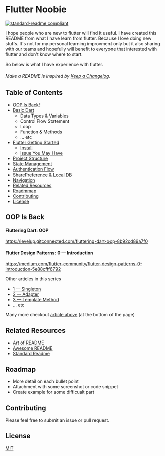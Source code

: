 # Flutter Noobie

[![standard-readme compliant](https://img.shields.io/badge/readme%20style-standard-brightgreen.svg?style=flat-square)](https://github.com/RichardLitt/standard-readme)

I hope people who are new to flutter will find it useful. I have created this README from what I have learn from flutter. Because I love doing new stuffs. It's not for my personal learning improvment only but it also sharing with our teams and hopefully will benefit to everyone that interested with flutter and don't know where to start.

So below is what I have experience with flutter.

###### Make a README is inspired by [Keep a Changelog](https://github.com/dguo/make-a-readme/blob/master/README.md).

## Table of Contents

- [OOP Is Back!](#oop-is-back)
- [Basic Dart](https://github.com/smartherd/DartTutorial)
  - Data Types & Variables
  - Control Flow Statement
  - Loop
  - Function & Methods
  - ... etc
- [Flutter Getting Started](#getting-started)
  - [Install](#install)
  - [Issue You May Have](#issue)
- [Project Structure](#project-structure)
- [State Management](#state-management)
- [Authentication Flow](#auth-flow)
- [SharePreference & Local DB](#share-preference)
- [Navigation](#navigation)
- [Related Resources](#related-resources)
- [Roadmmap](#roadmap)
- [Contributing](#contributing)
- [License](#license)

## OOP Is Back

#### Fluttering Dart: OOP

https://levelup.gitconnected.com/fluttering-dart-oop-8b92cd89a7f0

#### Flutter Design Patterns: 0 — Introduction

https://medium.com/flutter-community/flutter-design-patterns-0-introduction-5e88cfff6792

Other articles in this series

- [1 — Singleton](#https://mkobuolys.medium.com/flutter-design-patterns-1-singleton-437f04e923ce)
- [2 — Adapter](#https://mkobuolys.medium.com/flutter-design-patterns-2-adapter-3f05c02a7c84)
- [3 — Template Method](#https://mkobuolys.medium.com/flutter-design-patterns-3-template-method-89799d84e378)
- ... etc

Many more checkout [article above](#https://medium.com/flutter-community/flutter-design-patterns-0-introduction-5e88cfff6792) (at the bottom of the page)

## Related Resources

- [Art of README](https://github.com/noffle/art-of-readme)
- [Awesome README](https://github.com/matiassingers/awesome-readme)
- [Standard Readme](https://github.com/RichardLitt/standard-readme)

## Roadmap

- More detail on each bullet point
- Attachment with some screenshot or code snippet
- Create example for some difficualt part

## Contributing

Please feel free to submit an issue or pull request.

## License

[MIT](https://github.com/dguo/make-a-readme/blob/master/LICENSE)
